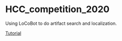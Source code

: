 # HCC_competition_2020

Using LoCoBot to do artifact search and localization.

[Tutorial](https://drive.google.com/drive/u/1/folders/1jRybwZJQp_QcY0rHZp9zw1HhKB7d9FD5)